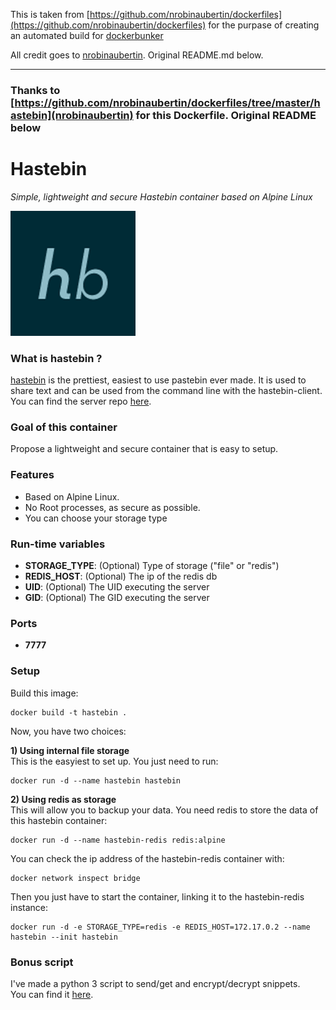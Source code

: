 This is taken from [https://github.com/nrobinaubertin/dockerfiles](https://github.com/nrobinaubertin/dockerfiles) for the purpase of creating an automated build for [dockerbunker](https://github.com/chaosbunker/dockerbunker)

All credit goes to [nrobinaubertin](https://github.com/nrobinaubertin). Original README.md below.

---------------------

### Thanks to [https://github.com/nrobinaubertin/dockerfiles/tree/master/hastebin](nrobinaubertin) for this Dockerfile. Original README below

Hastebin
========
*Simple, lightweight and secure Hastebin container based on Alpine Linux*

![hastebin](hastebin.png)

### What is hastebin ?
[hastebin](https://hastebin.com/about.md) is the prettiest, easiest to use pastebin ever made. It is used to share text and can be used from the command line with the hastebin-client. You can find the server repo [here](https://github.com/seejohnrun/haste-server).

### Goal of this container
Propose a lightweight and secure container that is easy to setup.

### Features
- Based on Alpine Linux.
- No Root processes, as secure as possible.
- You can choose your storage type

### Run-time variables
- **STORAGE_TYPE**: (Optional) Type of storage ("file" or "redis")
- **REDIS_HOST**: (Optional) The ip of the redis db
- **UID**: (Optional) The UID executing the server
- **GID**: (Optional) The GID executing the server

### Ports
- **7777**

### Setup
Build this image:
```
docker build -t hastebin .
```
Now, you have two choices:

**1) Using internal file storage**  
This is the easyiest to set up. You just need to run:
```
docker run -d --name hastebin hastebin
```

**2) Using redis as storage**  
This will allow you to backup your data.
You need redis to store the data of this hastebin container:
```
docker run -d --name hastebin-redis redis:alpine
```
You can check the ip address of the hastebin-redis container with:
```
docker network inspect bridge
```
Then you just have to start the container, linking it to the hastebin-redis instance:
```
docker run -d -e STORAGE_TYPE=redis -e REDIS_HOST=172.17.0.2 --name hastebin --init hastebin
```

### Bonus script
I've made a python 3 script to send/get and encrypt/decrypt snippets.  
You can find it [here](haste.py).
